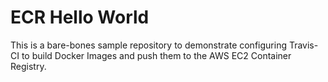 # ECR Hello World

This is a bare-bones sample repository to demonstrate
configuring Travis-CI to build Docker Images and
push them to the AWS EC2 Container Registry.
